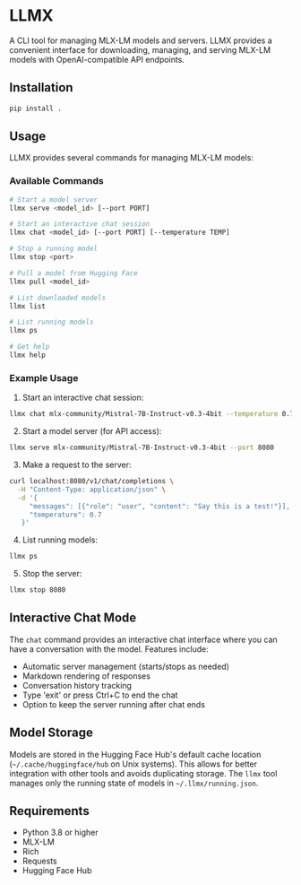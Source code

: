 # LLMX

A CLI tool for managing MLX-LM models and servers. LLMX provides a convenient interface for downloading, managing, and serving MLX-LM models with OpenAI-compatible API endpoints.

## Installation

```bash
pip install .
```

## Usage

LLMX provides several commands for managing MLX-LM models:

### Available Commands

```bash
# Start a model server
llmx serve <model_id> [--port PORT]

# Start an interactive chat session
llmx chat <model_id> [--port PORT] [--temperature TEMP]

# Stop a running model
llmx stop <port>

# Pull a model from Hugging Face
llmx pull <model_id>

# List downloaded models
llmx list

# List running models
llmx ps

# Get help
llmx help
```

### Example Usage

1. Start an interactive chat session:
```bash
llmx chat mlx-community/Mistral-7B-Instruct-v0.3-4bit --temperature 0.7
```

2. Start a model server (for API access):
```bash
llmx serve mlx-community/Mistral-7B-Instruct-v0.3-4bit --port 8080
```

3. Make a request to the server:
```bash
curl localhost:8080/v1/chat/completions \
  -H "Content-Type: application/json" \
  -d '{
     "messages": [{"role": "user", "content": "Say this is a test!"}],
     "temperature": 0.7
   }'
```

4. List running models:
```bash
llmx ps
```

5. Stop the server:
```bash
llmx stop 8080
```

## Interactive Chat Mode

The `chat` command provides an interactive chat interface where you can have a conversation with the model. Features include:

- Automatic server management (starts/stops as needed)
- Markdown rendering of responses
- Conversation history tracking
- Type 'exit' or press Ctrl+C to end the chat
- Option to keep the server running after chat ends

## Model Storage

Models are stored in the Hugging Face Hub's default cache location (`~/.cache/huggingface/hub` on Unix systems). This allows for better integration with other tools and avoids duplicating storage. The `llmx` tool manages only the running state of models in `~/.llmx/running.json`.

## Requirements

- Python 3.8 or higher
- MLX-LM
- Rich
- Requests
- Hugging Face Hub 